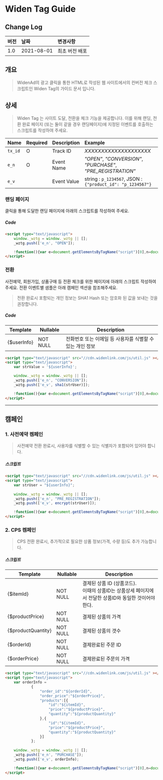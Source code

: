 # Widen Tag Guide

## Change Log
| 버전 | 날짜 | 변경사항 |
| :--- | :--- | :--- |
| 1.0 | 2021-08-01 | 최초 버전 배포 |

## 개요

> WidenAd의 광고 클릭을 통한 HTML로 작성된 웹 사이트에서의 컨버전 체크 스크립트인 Widen Tag의 가이드 문서 입니다.

## 상세

> Widen Tag 는 사이트 도달, 전환을 체크 기능을 제공합니다.
이를 위해 랜딩, 전환 완료 페이지 (또는 둘이 같을 경우 랜딩페이지)에 지정된 이벤트를 호출하는 스크립트를 작성하여 주세요.

| Name | Required | Description | Example |
| :--- | :--- | :--- | :--- |
| `tx_id` | O | Track ID | _XXXXXXXXXXXXXXXXXXXX_ |
| `e_n` | O | Event Name | _"OPEN"_, _"CONVERSION"_,  _"PURCHASE"_, _"PRE_REGISTRATION"_   |
| `e_v` |  | Event Value | string : `p_1234567`, JSON : `{"product_id": "p_1234567"}` |

### 랜딩 페이지
클릭을 통해 도달한 랜딩 페이지에 아래의 스크립트를 작성하여 주세요.

##### Code

```html
<script type="text/javascript">
    window._wztg = window._wztg || [];
    _wztg.push(['e_n', "OPEN"]);

    !function(){var e=document.getElementsByTagName("script")[0],n=document.createElement("script");n.src="//cdn.widenlink.com/js/widentag.js",n.async=!0,n.defer=!0,e.parentNode.insertBefore(n,e)}();
</script>
```

### 전환

사전예약, 회원가입, 상품구매 등 전환 체크를 위한 페이지에 아래의 스크립트 작성하여 주세요.
전환 이벤트별 샘플은 아래 캠페인 섹션을 참조해주세요.
 
> 전환 완료시 포함되는 개인 정보는 SHA1 Hash 또는 암호화 된 값을 보내는 것을 권장합니다.


##### Code 

| Template | Nullable | Description | 
| --- | --- | --- |
| {$userInfo} | NOT NULL | 전화번호 또는 이메일 등 사용자를 식별할 수 있는 개인 정보 |

```html
<script type="text/javascript" src="//cdn.widenlink.com/js/util.js" ></script>
<script type="text/javascript">
    var strValue = '${userInfo}';

    window._wztg = window._wztg || [];
    _wztg.push(['e_n', "CONVERSION"]);
    _wztg.push(['e_v', sha1(strUser)]);

    !function(){var e=document.getElementsByTagName("script")[0],n=document.createElement("script");n.src="//cdn.widenlink.com/js/widentag.js",n.async=!0,n.defer=!0,e.parentNode.insertBefore(n,e)}();
</script>
```

---
## 캠페인

### 1. 사전예약 켐페인

> 사전예약 전환 완료시, 사용자를 식별할 수 있는 식별자가 포함되어 있어야 합니다.

##### 스크립트

```html
<script type="text/javascript" src="//cdn.widenlink.com/js/util.js" ></script>
<script type="text/javascript">
    var strUser = "${userInfo}";
    
    window._wztg = window._wztg || [];
    _wztg.push(['e_n', "PRE_REGISTRATION"]);
    _wztg.push(['e_v', encrypt(strUser)]);

    !function(){var e=document.getElementsByTagName("script")[0],n=document.createElement("script");n.src="//cdn.widenlink.com/js/widentag.js",n.async=!0,n.defer=!0,e.parentNode.insertBefore(n,e)}();
</script>
```

### 2. CPS 켐페인

> CPS 전환 완료시, 추가적으로 필요한 상품 정보(가격, 수량 등)도 추가 가능합니다.

##### 스크립트

| Template | Nullable | Description | 
| --- | --- | --- |
| {$itemId} | NOT NULL | 결제된 상품 ID (상품코드). <br/>이때의 상품ID는 상품상세 페이지에서 전달한 상품ID와 동일한 것이어야 한다. |
| {$productPrice} | NOT NULL | 결제된 상품의 가격 |
| {$productQuantity} | NOT NULL | 결제된 상품의 갯수 |
| {$orderId} | NOT NULL | 결제완료된 주문 ID |
| {$orderPrice} | NOT NULL | 결제완료된 주문의 가격 |
```html
<script type="text/javascript" src="//cdn.widenlink.com/js/util.js" ></script>
<script type="text/javascript">
    var orderInfo =
            {
                "order_id":"${orderId}",
                "order_price":"${orderPrice}",
                "products":[{
                    "id":"${itemId}",
                    "price":"${productPrice}",
                    "quantity":"${productQuantity}"
                },{
                    "id":"${itemId}",
                    "price":"${productPrice}",
                    "quantity":"${productQuantity}"
                }]
            };
    
    window._wztg = window._wztg || [];
    _wztg.push(['e_n', "PURCHASE"]);
    _wztg.push(['e_v', orderInfo);

    !function(){var e=document.getElementsByTagName("script")[0],n=document.createElement("script");n.src="//cdn.widenlink.com/js/widentag.js",n.async=!0,n.defer=!0,e.parentNode.insertBefore(n,e)}();
</script>
```
